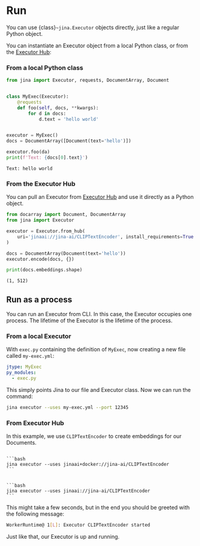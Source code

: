 # Run

You can use {class}`~jina.Executor` objects directly, just like a regular Python object.

You can instantiate an Executor object from a local Python class, or from the [Executor Hub](https://cloud.jina.ai/executors):

### From a local Python class

```python
from jina import Executor, requests, DocumentArray, Document


class MyExec(Executor):
    @requests
    def foo(self, docs, **kwargs):
        for d in docs:
            d.text = 'hello world'


executor = MyExec()
docs = DocumentArray([Document(text='hello')])

executor.foo(da)
print(f'Text: {docs[0].text}')
```

```text
Text: hello world
```

### From the Executor Hub
You can pull an Executor from [Executor Hub](https://cloud.jina.ai/) and use it directly as a Python object.

```python
from docarray import Document, DocumentArray
from jina import Executor

executor = Executor.from_hub(
    uri='jinaai://jina-ai/CLIPTextEncoder', install_requirements=True
)

docs = DocumentArray(Document(text='hello'))
executor.encode(docs, {})

print(docs.embeddings.shape)
```
```text
(1, 512)
```

## Run as a process

You can run an Executor from CLI. In this case, the Executor occupies one process. The lifetime of the Executor is the lifetime of the process.

### From a local Executor

With `exec.py` containing the definition of `MyExec`, now creating a new file called `my-exec.yml`:

```yaml
jtype: MyExec
py_modules:
  - exec.py
```

This simply points Jina to our file and Executor class. Now we can run the command:

```bash
jina executor --uses my-exec.yml --port 12345
```

### From Executor Hub

In this example, we use `CLIPTextEncoder` to create embeddings for our Documents.

````{tab} With Docker

```bash
jina executor --uses jinaai+docker://jina-ai/CLIPTextEncoder
```

````

````{tab} Without Docker

```bash
jina executor --uses jinaai://jina-ai/CLIPTextEncoder
```

````

This might take a few seconds, but in the end you should be greeted with the
following message:

```bash
WorkerRuntime@ 1[L]: Executor CLIPTextEncoder started
```

Just like that, our Executor is up and running.
